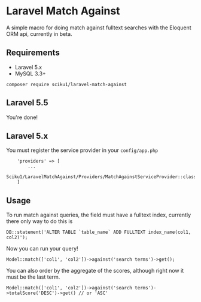 # Laravel Match Against

A simple macro for doing match against fulltext searches with the Eloquent ORM api, currently in beta. 

## Requirements
 - Laravel 5.x 
 - MySQL 3.3+

`composer require sciku1/laravel-match-against` 

## Laravel 5.5 
You're done!

## Laravel 5.x
You must register the service provider in your `config/app.php` 

```
	'providers' => [
        ...
        Sciku1/LaravelMatchAgainst/Providers/MatchAgainstServiceProvider::class
	]
```

## Usage

To run match against queries, the field must have a fulltext index, currently there only way to do this is 

```
DB::statement('ALTER TABLE `table_name` ADD FULLTEXT index_name(col1, col2)');
```

Now you can run your query! 

```
Model::match(['col1', 'col2'])->against('search terms')->get();
```

You can also order by the aggregate of the scores, although right now it must be the last term.

```
Model::match(['col1', 'col2'])->against('search terms')->totalScore('DESC')->get() // or 'ASC'
```
